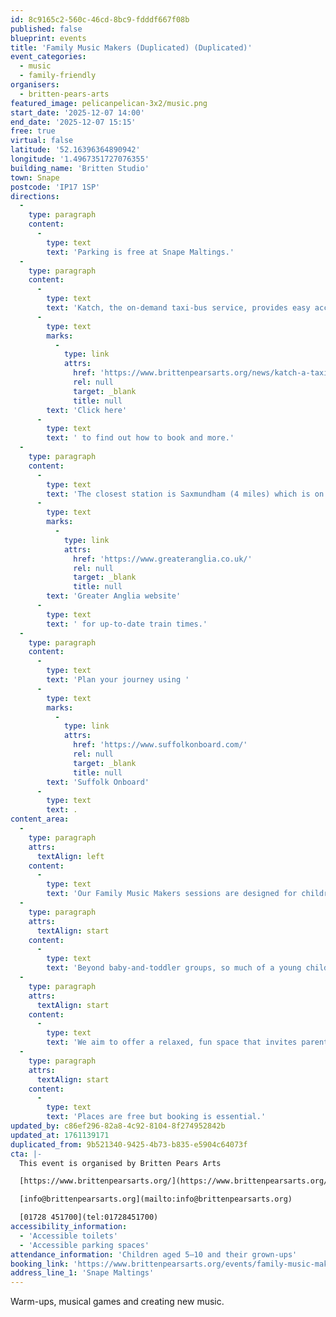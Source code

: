 ```yaml
---
id: 8c9165c2-560c-46cd-8bc9-fdddf667f08b
published: false
blueprint: events
title: 'Family Music Makers (Duplicated) (Duplicated)'
event_categories:
  - music
  - family-friendly
organisers:
  - britten-pears-arts
featured_image: pelicanpelican-3x2/music.png
start_date: '2025-12-07 14:00'
end_date: '2025-12-07 15:15'
free: true
virtual: false
latitude: '52.16396364890942'
longitude: '1.4967351727076355'
building_name: 'Britten Studio'
town: Snape
postcode: 'IP17 1SP'
directions:
  -
    type: paragraph
    content:
      -
        type: text
        text: 'Parking is free at Snape Maltings.'
  -
    type: paragraph
    content:
      -
        type: text
        text: 'Katch, the on-demand taxi-bus service, provides easy access to Snape Maltings, connecting it to the towns of Framlingham, Parham, Hacheston, Wickham Market, Wickham Market Railway Station at Campsea Ashe, and Tunstall. '
      -
        type: text
        marks:
          -
            type: link
            attrs:
              href: 'https://www.brittenpearsarts.org/news/katch-a-taxi-bus-to-snape-maltings'
              rel: null
              target: _blank
              title: null
        text: 'Click here'
      -
        type: text
        text: ' to find out how to book and more.'
  -
    type: paragraph
    content:
      -
        type: text
        text: 'The closest station is Saxmundham (4 miles) which is on the East Suffolk Ipswich on the Lowestoft train line. Wickham Market station (6 miles) is located in Campsea Ash on the same line. Visit the '
      -
        type: text
        marks:
          -
            type: link
            attrs:
              href: 'https://www.greateranglia.co.uk/'
              rel: null
              target: _blank
              title: null
        text: 'Greater Anglia website'
      -
        type: text
        text: ' for up-to-date train times.'
  -
    type: paragraph
    content:
      -
        type: text
        text: 'Plan your journey using '
      -
        type: text
        marks:
          -
            type: link
            attrs:
              href: 'https://www.suffolkonboard.com/'
              rel: null
              target: _blank
              title: null
        text: 'Suffolk Onboard'
      -
        type: text
        text: .
content_area:
  -
    type: paragraph
    attrs:
      textAlign: left
    content:
      -
        type: text
        text: 'Our Family Music Makers sessions are designed for children and their grown-ups to explore music-making in a friendly group environment. The workshops will have the children’s voices, suggestions, and ideas at the core, with activities offering the opportunity for children to express themselves, take the lead, actively listen, make decisions, and explore memories and their imagination.'
  -
    type: paragraph
    attrs:
      textAlign: start
    content:
      -
        type: text
        text: 'Beyond baby-and-toddler groups, so much of a young child’s experience of music-making is at school or in youth groups, and we hope to open the doors to families to bond over music-making together.'
  -
    type: paragraph
    attrs:
      textAlign: start
    content:
      -
        type: text
        text: 'We aim to offer a relaxed, fun space that invites parents and carers to join in and play an active and supportive part in music-making activity here at Snape Maltings.'
  -
    type: paragraph
    attrs:
      textAlign: start
    content:
      -
        type: text
        text: 'Places are free but booking is essential.'
updated_by: c86ef296-82a8-4c92-8104-8f274952842b
updated_at: 1761139171
duplicated_from: 9b521340-9425-4b73-b835-e5904c64073f
cta: |-
  This event is organised by Britten Pears Arts

  [https://www.brittenpearsarts.org/](https://www.brittenpearsarts.org/)

  [info@brittenpearsarts.org](mailto:info@brittenpearsarts.org)

  [01728 451700](tel:01728451700)
accessibility_information:
  - 'Accessible toilets'
  - 'Accessible parking spaces'
attendance_information: 'Children aged 5–10 and their grown-ups'
booking_link: 'https://www.brittenpearsarts.org/events/family-music-makers-ages-5-10'
address_line_1: 'Snape Maltings'
---
```

Warm-ups, musical games and creating new music.
